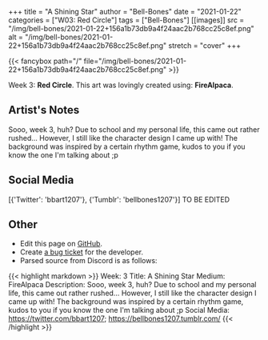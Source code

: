 +++
title =       "A Shining Star"
author =      "Bell-Bones"
date =        "2021-01-22"
categories =  ["W03: Red Circle"]
tags =        ["Bell-Bones"]
[[images]]
                      src = "/img/bell-bones/2021-01-22+156a1b73db9a4f24aac2b768cc25c8ef.png"
                      alt = "/img/bell-bones/2021-01-22+156a1b73db9a4f24aac2b768cc25c8ef.png"
                      stretch = "cover"
+++


{{< fancybox path="/" file="/img/bell-bones/2021-01-22+156a1b73db9a4f24aac2b768cc25c8ef.png" >}}


Week 3: **Red Circle**. This art was lovingly created using: **FireAlpaca**.

## Artist's Notes

Sooo, week 3, huh? Due to school and my personal life, this came out rather rushed... However, I still like the character design I came up with! The background was inspired by a certain rhythm game, kudos to you if you know the one I'm talking about ;p

## Social Media

[{'Twitter': 'bbart1207'}, {'Tumblr': 'bellbones1207'}] TO BE EDITED

## Other

- Edit this page on [GitHub](https://github.com/teaminkling/web-refresh/edit/main/blog/content/blog/bell-bones-week-3-4fca.md).
- Create [a bug ticket](https://github.com/teaminkling/web-refresh/issues/new?assignees=&labels=bug&template=problem-report.md&title=) for the developer.
- Parsed source from Discord is as follows:

{{< highlight markdown >}}
Week: 3
Title: A Shining Star
Medium: FireAlpaca
Description: Sooo, week 3, huh? Due to school and my personal life, this came out rather rushed... However, I still like the character design I came up with! The background was inspired by a certain rhythm game, kudos to you if you know the one I'm talking about ;p
Social Media: https://twitter.com/bbart1207; https://bellbones1207.tumblr.com/
{{< /highlight >}}